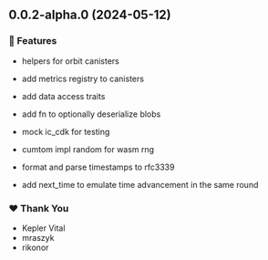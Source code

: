## 0.0.2-alpha.0 (2024-05-12)

### 🚀 Features

- helpers for orbit canisters

- add metrics registry to canisters

- add data access traits

- add fn to optionally deserialize blobs

- mock ic_cdk for testing

- cumtom impl random for wasm rng

- format and parse timestamps to rfc3339

- add next_time to emulate time advancement in the same round

### ❤️ Thank You

- Kepler Vital
- mraszyk
- rikonor
